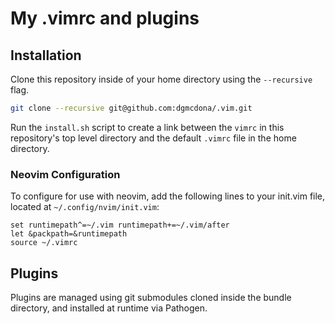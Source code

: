<h1>My .vimrc and plugins</h1>

<h2>Installation</h2>

Clone this repository inside of your home directory using the `--recursive` flag.

```bash
git clone --recursive git@github.com:dgmcdona/.vim.git
```

Run the `install.sh` script to create a link between the `vimrc` in this repository's top level directory and the default `.vimrc` file in the home directory.

<h3>Neovim Configuration</h3>

To configure for use with neovim, add the following lines to your init.vim file, located at `~/.config/nvim/init.vim`:

```vim
set runtimepath^=~/.vim runtimepath+=~/.vim/after
let &packpath=&runtimepath
source ~/.vimrc
```

<h2>Plugins</h2>

Plugins are managed using git submodules cloned inside the bundle directory, and installed at runtime via Pathogen.
